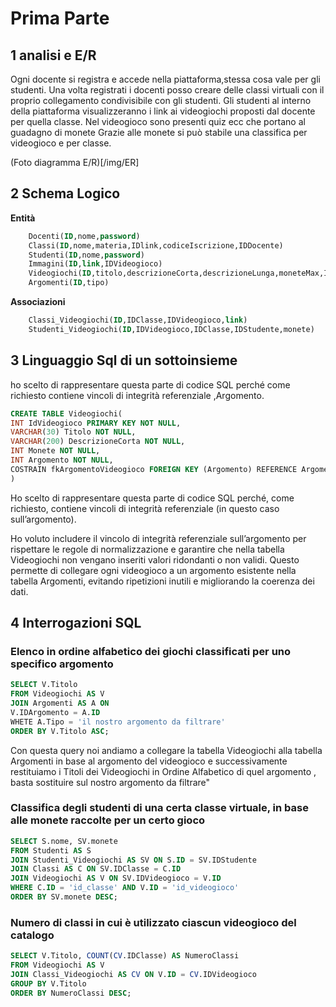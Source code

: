 # Prima Parte

## 1 analisi e E/R
 Ogni docente si registra e accede nella piattaforma,stessa cosa vale per gli studenti.
 Una volta registrati i docenti posso creare delle classi virtuali con il proprio collegamento condivisibile con gli studenti.
 Gli studenti al interno della piattaforma visualizzeranno i link ai videogiochi proposti dal docente per quella classe.
 Nel videogioco sono presenti quiz ecc che portano al guadagno di monete 
 Grazie alle monete si può stabile una classifica per videogioco e per classe.
 
 (Foto diagramma E/R)[/img/ER]
 
## 2 Schema Logico 
**Entità** 
```sql
    Docenti(ID,nome,password)
    Classi(ID,nome,materia,IDlink,codiceIscrizione,IDDocente)
    Studenti(ID,nome,password) 
    Immagini(ID,link,IDVideogioco)
    Videogiochi(ID,titolo,descrizioneCorta,descrizioneLunga,moneteMax,IDArgomento)
    Argomenti(ID,tipo)
```
**Associazioni** 
```sql
    Classi_Videogiochi(ID,IDClasse,IDVideogioco,link)
    Studenti_Videogiochi(ID,IDVideogioco,IDClasse,IDStudente,monete)
```
## 3 Linguaggio Sql di un sottoinsieme
ho scelto di rappresentare questa parte di codice SQL perché come richiesto contiene vincoli di integrità referenziale ,Argomento.

```sql 
CREATE TABLE Videogiochi(
INT IdVideogioco PRIMARY KEY NOT NULL,
VARCHAR(30) Titolo NOT NULL,
VARCHAR(200) DescrizioneCorta NOT NULL,
INT Monete NOT NULL,
INT Argomento NOT NULL,
COSTRAIN fkArgomentoVideogioco FOREIGN KEY (Argomento) REFERENCE Argomenti(ID),
)
```
Ho scelto di rappresentare questa parte di codice SQL perché, come richiesto, contiene vincoli di integrità referenziale (in questo caso sull’argomento).

Ho voluto includere il vincolo di integrità referenziale sull’argomento per rispettare le regole di normalizzazione e garantire che nella tabella Videogiochi non vengano inseriti valori ridondanti o non validi. Questo permette di collegare ogni videogioco a un argomento esistente nella tabella Argomenti, evitando ripetizioni inutili e migliorando la coerenza dei dati.
## 4 Interrogazioni SQL
### Elenco in ordine alfabetico dei giochi classificati per uno specifico argomento
``` sql
SELECT V.Titolo 
FROM Videogiochi AS V
JOIN Argomenti AS A ON 
V.IDArgomento = A.ID
WHETE A.Tipo = 'il nostro argomento da filtrare' 
ORDER BY V.Titolo ASC;
```
Con questa query noi andiamo a collegare la tabella Videogiochi alla tabella Argomenti in base al argomento del videogioco e successivamente restituiamo i Titoli dei Videogiochi in Ordine Alfabetico di quel argomento , basta sostituire sul nostro argomento da filtrare"
### Classifica degli studenti di una certa classe virtuale, in base alle monete raccolte per un certo gioco
``` sql
SELECT S.nome, SV.monete
FROM Studenti AS S
JOIN Studenti_Videogiochi AS SV ON S.ID = SV.IDStudente
JOIN Classi AS C ON SV.IDClasse = C.ID
JOIN Videogiochi AS V ON SV.IDVideogioco = V.ID
WHERE C.ID = 'id_classe' AND V.ID = 'id_videogioco'
ORDER BY SV.monete DESC;
```
### Numero di classi in cui è utilizzato ciascun videogioco del catalogo
``` sql
SELECT V.Titolo, COUNT(CV.IDClasse) AS NumeroClassi
FROM Videogiochi AS V
JOIN Classi_Videogiochi AS CV ON V.ID = CV.IDVideogioco
GROUP BY V.Titolo
ORDER BY NumeroClassi DESC;
```
